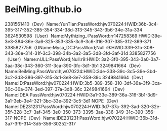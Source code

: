 # BeiMing.github.io
2381561410（Dev）Name:YunTian:PassWord:hjw070224:HWID:36b-3c4-395-317-352-385-354-334-38d-313-345-343-3b6-34e-31a-334  3624530598（User）Name:Mythizing_:PassWord:rr147258369:HWID:39e-3e3-384-36e-3a6-325-353-335-3c9-3c6-316-307-385-312-369-371 3385827756（UName:Mysa_DC:PassWord;Null:r9:HWID:339-31b-308-343-36e-314-31f-3c3-398-34b-3a2-3a5-3d8-3fd-3af-31d 3385827756（User）Name:nULL:PassWord;Null:r9:HWID:
3a2-3f0-395-343-3a0-3a7-3aa-38c-343-360-311-3ca-390-3fc-3d1-3b1
3249841664（Dev）Name:BeiMing:PassWord:hjw070224:HWID:3de-338-39c-3c5-39e-3bd-3c2-3d3-386-397-315-3c1-3e8-3e7-359-39c 
3249841664（Dev）Name:ID:PassWord:hjw070224:HWID:3b5-389-358-310-3df-36a-3f9-3ca-30c-30a-374-3ed-397-37a-3d8-36c
3249841664（Dev）Name:IDEA:PassWord:hjw070224:HWID:3a1-33e-389-36a-316-3b1-3d9-3a1-3eb-3e4-321-3bc-33e-392-3c5-3d1
NOPE（Dev）Name:IDE231231:PassWord:hjw070224:HWID:3d7-37a-392-3ad-320-32e-35f-328-3c7-3af-345-3e0-350-373-3395-3ae-336-349-31c-390-356-317-NOPE（Dev）Name:IDE231231:PassWord:hjw070224:HWID:36b-31d-3a7-3f9-314-3d5-356-30252-317
